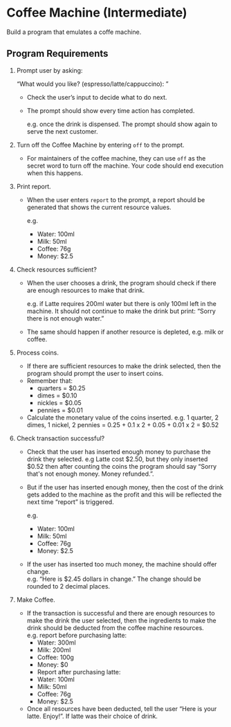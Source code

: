 # Coffee Machine (Intermediate)

Build a program that emulates a coffe machine.

## Program Requirements

1. Prompt user by asking:

   “What would you like? (espresso/latte/cappuccino):​ ”

   + Check the user’s input to decide what to do next.  
   + The prompt should show every time action has completed.

     e.g. once the drink is dispensed.
   The prompt should show again to serve the next customer.

2. Turn off the Coffee Machine by entering `off` to the prompt.
   + For maintainers of the coffee machine, they can use `off` as the secret word to turn off the machine. Your code should end execution when this happens.

3. Print report.
    + When the user enters `report` to the prompt, a report should be generated that shows the current resource values.

      e.g.
      + Water: 100ml
      + Milk: 50ml
      + Coffee: 76g
      + Money: $2.5

4. Check resources sufficient?
    + When the user chooses a drink, the program should check if there are enough resources to make that drink.

      e.g. if Latte requires 200ml water but there is only 100ml left in the machine. It should not continue to make the drink but print: “Sorry there is not enough water.”
    + The same should happen if another resource is depleted, e.g. milk or coffee.

5. Process coins.
   + If there are sufficient resources to make the drink selected, then the program should prompt the user to insert coins.  
   + Remember that:
     + quarters = $0.25
     + dimes = $0.10
     + nickles = $0.05
     + pennies = $0.01
   + Calculate the monetary value of the coins inserted. e.g. 1 quarter, 2 dimes, 1 nickel, 2 pennies = 0.25 + 0.1 x 2 + 0.05 + 0.01 x 2 = $0.52

6. Check transaction successful?
   + Check that the user has inserted enough money to purchase the drink they selected.
   e.g Latte cost $2.50, but they only inserted $0.52 then after counting the coins the program should say “Sorry that's not enough money. Money refunded.”.
   + But if the user has inserted enough money, then the cost of the drink gets added to the machine as the profit and this will be reflected the next time “report” is triggered.

     e.g.
     + Water: 100ml
     + Milk: 50ml
     + Coffee: 76g
     + Money: $2.5
   + If the user has inserted too much money, the machine should offer change.  
   e.g. “Here is $2.45 dollars in change.” The change should be rounded to 2 decimal places.

7. Make Coffee.
   + If the transaction is successful and there are enough resources to make the drink the user selected, then the ingredients to make the drink should be deducted from the coffee machine resources.  
   e.g. report before purchasing latte:
     + Water: 300ml
     + Milk: 200ml
     + Coffee: 100g
     + Money: $0
     + Report after purchasing latte:
     + Water: 100ml
     + Milk: 50ml
     + Coffee: 76g
     + Money: $2.5
   + Once all resources have been deducted, tell the user “Here is your latte. Enjoy!”. If latte was their choice of drink.
